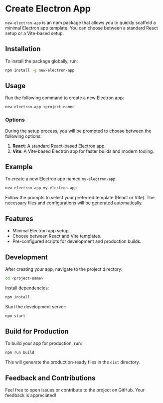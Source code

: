 # Create Electron App

`new-electron-app` is an npm package that allows you to quickly scaffold a minimal Electron app template. You can choose between a standard React setup or a Vite-based setup.

## Installation

To install the package globally, run:

```bash
npm install -g new-electron-app
```

## Usage

Run the following command to create a new Electron app:

```bash
new-electron-app <project-name>
```

### Options

During the setup process, you will be prompted to choose between the following options:

1. **React**: A standard React-based Electron app.
2. **Vite**: A Vite-based Electron app for faster builds and modern tooling.

## Example

To create a new Electron app named `my-electron-app`:

```bash
new-electron-app my-electron-app
```

Follow the prompts to select your preferred template (React or Vite). The necessary files and configurations will be generated automatically.

## Features

- Minimal Electron app setup.
- Choose between React and Vite templates.
- Pre-configured scripts for development and production builds.

## Development

After creating your app, navigate to the project directory:

```bash
cd <project-name>
```

Install dependencies:

```bash
npm install
```

Start the development server:

```bash
npm start
```

## Build for Production

To build your app for production, run:

```bash
npm run build
```

This will generate the production-ready files in the `dist` directory.

## Feedback and Contributions

Feel free to open issues or contribute to the project on GitHub. Your feedback is appreciated!
